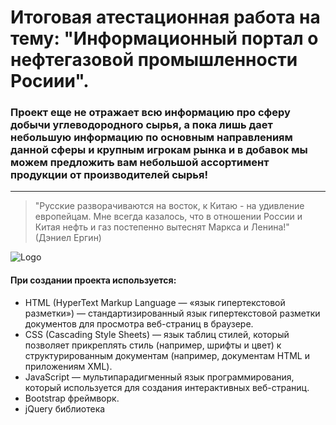 # Итоговая атестационная работа на тему: "Информационный портал о нефтегазовой промышленности Росиии". 


### Проект еще не отражает всю информацию про сферу добычи углеводородного сырья, а пока лишь дает небольшую информацию по основным направлениям данной сферы и крупным игрокам рынка и в добавок мы можем предложить вам небольшой ассортимент продукции от производителей сырья!


___
>"Русские разворачиваются на восток, к Китаю - на удивление европейцам. Мне всегда казалось, что в отношении России и Китая нефть и газ постепенно вытеснят Маркса и Ленина!" (Дэниел Ергин)


![Logo](https://static.mk.ru/upload/entities/2017/12/01/articles/facebookPicture/d4/43/e9/b1/d14c3e22bfdf87161a028052586d6941.jpg)

#### При создании проекта используется: 
- HTML (HyperText Markup Language — «язык гипертекстовой разметки») — стандартизированный язык гипертекстовой разметки документов для просмотра веб-страниц в браузере. 
- CSS (Cascading Style Sheets) — язык таблиц стилей, который позволяет прикреплять стиль (например, шрифты и цвет) к структурированным документам (например, документам HTML и приложениям XML).
- JavaScript — мультипарадигменный язык программирования, который используется для создания интерактивных веб-страниц.
- Bootstrap фреймворк.
- jQuery библиотека 